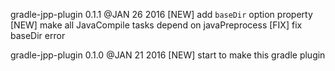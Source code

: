 gradle-jpp-plugin 0.1.1 @JAN 26 2016
[NEW] add `baseDir` option property
[NEW] make all JavaCompile tasks depend on javaPreprocess
[FIX] fix baseDir error

gradle-jpp-plugin 0.1.0 @JAN 21 2016
[NEW] start to make this gradle plugin
